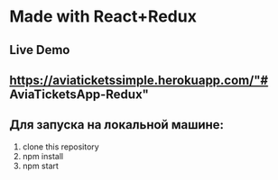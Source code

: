 ﻿# Made with React+Redux

## Live Demo
## https://aviaticketssimple.herokuapp.com/"# AviaTicketsApp-Redux" 

## Для запуска на локальной машине:
1. clone this repository
2. npm install
3. npm start

